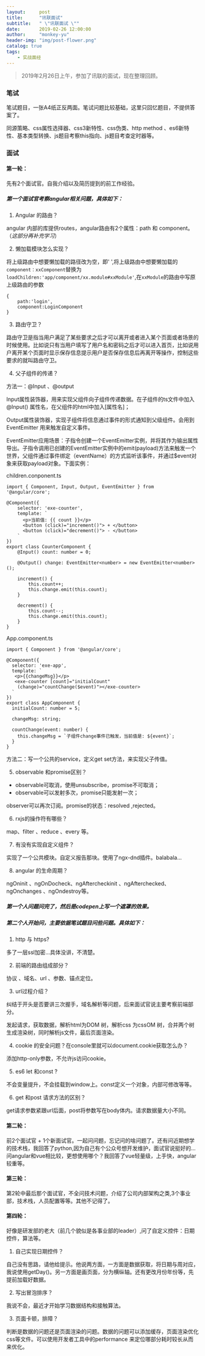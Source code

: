 ```yaml
---
layout:     post
title:      "讯联面试"
subtitle:   " \"讯联面试 \""
date:       2019-02-26 12:00:00
author:     "monkey-yu"
header-img: "img/post-flower.png"
catalog: true
tags:
    - 实战面经
---
```

> 2019年2月26日上午，参加了讯联的面试，现在整理回顾。

### 笔试

笔试题目，一张A4纸正反两面。笔试问题比较基础，这里只回忆题目，不提供答案了。

同源策略、css属性选择器、css3新特性、css伪类、http method 、es6新特性、基本类型转换、js题目考察this指向、js题目考查定时器等。

### 面试

#### 第一轮：

先有2个面试官。自我介绍以及简历提到的前工作经验。

##### 第一个面试官考察angular相关问题，具体如下：

1. Angular 的路由？

angular 内部的库提供routes，angular路由有2个属性：path 和 component。（*这部分再补充学习*）

2. 懒加载模块怎么实现？

将上级路由中想要懒加载的路径改为空，即' ',将上级路由中想要懒加载的`component：xxComponent`替换为`loadChildren:'app/component/xx.module#xxModule'`,在`xxModule`的路由中写原上级路由的参数

```
{
    path:'login',
    component:LoginComponent
}
```

3. 路由守卫？

路由守卫是指当用户满足了某些要求之后才可以离开或者进入某个页面或者场景的时候使用。比如说只有当用户填写了用户名和密码之后才可以进入首页，比如说用户离开某个页面时显示保存信息提示用户是否保存信息后再离开等操作，控制这些要求的就叫路由守卫。

4. 父子组件的传递？

方法一：@Input 、@output

Input属性装饰器，用来实现父组件向子组件传递数据。在子组件的ts文件中加入@Input() 属性名，在父组件的html中加入[属性名]；

Output属性装饰器，实现子组件将信息通过事件的形式通知到父级组件。会用到EventEmitter 用来触发自定义事件。

EventEmitter应用场景：子指令创建一个EventEmitter实例，并将其作为输出属性导出。子指令调用已创建的EventEmitter实例中的emit(payload)方法来触发一个世界，父组件通过事件绑定（eventName）的方式监听该事件，并通过$event对象来获取payload对象。下面实例：

children.conponent.ts

```
import { Component, Input, Output, EventEmitter } from '@angular/core';

@Component({
    selector: 'exe-counter',
    template: `
      <p>当前值: {{ count }}</p>
      <button (click)="increment()"> + </button>
      <button (click)="decrement()"> - </button>
    `
})
export class CounterComponent {
    @Input() count: number = 0;

    @Output() change: EventEmitter<number> = new EventEmitter<number>();

    increment() {
        this.count++;
        this.change.emit(this.count);
    }

    decrement() {
        this.count--;
        this.change.emit(this.count);
    }
}
```

App.component.ts

```
import { Component } from '@angular/core';

@Component({
  selector: 'exe-app',
  template: `
   <p>{{changeMsg}}</p> 
   <exe-counter [count]="initialCount" 
    (change)="countChange($event)"></exe-counter>
  `
})
export class AppComponent {
  initialCount: number = 5;

  changeMsg: string;

  countChange(event: number) {
    this.changeMsg = `子组件change事件已触发，当前值是: ${event}`;
  }
}
```

方法二：写一个公共的service，定义get set方法，来实现父子传值。

5. observable 和promise区别？

- observable可取消，使用unsubscribe，promise不可取消；
- observable可以发射多次，promise只能发射一次；

observer可以再次订阅。promise的状态：resolved ,rejected。

6. rxjs的操作符有哪些？

map、filter 、reduce 、every 等。

7. 有没有实现自定义组件？

实现了一个公共模块。自定义报告那块。使用了ngx-dnd插件。balabala...

8. angular 的生命周期？

ngOninit 、ngOnDocheck、ngAftercheckinit 、ngAfterchecked、ngOnchanges 、ngOndestroy等。

##### 第一个人问题问完了，然后是codepen上写一个**遮罩的效果。**

##### 第二个人开始问，主要依据笔试题目问些问题。具体如下：

1. http 与 https?

多了一层ssl加密…具体没讲，不清楚。

2. 前端的路由组成部分？

协议 、域名、url 、参数、锚点定位。

3. url过程介绍？

纠结于开头是否要讲三次握手，域名解析等问题，后来面试官说主要考察前端部分。

发起请求，获取数据，解析html为DOM 树，解析css 为cssOM 树，合并两个树生成渲染树，同时解析js文件，最后页面渲染。

4. cookie 的安全问题？在console里就可以document.cookie获取怎么办？

添加http-only参数，不允许js访问cookie。

5. es6 let 和const ?

不会变量提升，不会挂载到window上。const定义一个对象，内部可修改等等。

6. get 和post 请求方法的区别？

get请求参数紧跟url后面，post将参数写在body体内。请求数据量大小不同。

#### 第二轮：

前2个面试官 + 1个新面试官。一起问问题，忘记问的啥问题了。还有问近期想学的技术栈，我回答了python,因为自己有个公众号想开发维护，面试官说挺好的…问angular和vue相比较，更想使用哪个？我回答了vue轻量级，上手快，angular较重等。

#### 第三轮：

第2轮中最后那个面试官，不全问技术问题，介绍了公司内部架构之类,3个事业部，技术栈，人员配置等等。其他不记得了。

#### 第四轮：

好像是研发部的老大（前几个貌似是各事业部的leader）,问了自定义控件：日期控件，算法等。

1. 自己实现日期控件？

自己没有思路，请他给提示。他说两方面，一方面是数据获取，将日期与周对应，我说使用getDay()。另一方面是画页面，分为横纵轴。还有更改月份年份等，先提前加载好数据。

2. 写出冒泡排序？

我说不会，最近才开始学习数据结构和接触算法。

3. 页面卡顿，排障？

判断是数据的问题还是页面渲染的问题。数据的问题可以添加缓存，页面渲染优化css等文件。可以使用开发者工具中的performance 来定位哪部分耗时较长从而来优化。